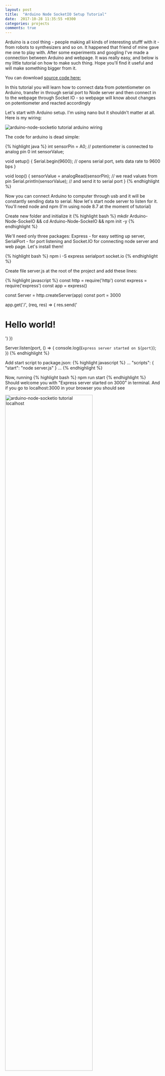 ```yaml
---
layout: post
title:  "Arduino Node SocketIO Setup Tutorial"
date:  2017-10-28 11:35:55 +0300
categories: projects
comments: true
---
```


Arduino is a cool thing - people making all kinds of interesting stufff with it - from robots to synthesizers and so on. It happened that friend of mine gave me one to play with. After some experiments and googling I've made a connection between Arduino and webpage. It was really easy, and below is my little tutorial on how to make such thing. Hope you'll find it useful and will make something bigger from it. 

You can download [source code here:](https://github.com/IgorKonovalov/Arduino_to_Node)

In this tutorial you will learn how to connect data from potentiometer on Arduino, transfer in through serial port to Node server and then connect in to the webpage through Socket IO - so webpage will know about changes on potentiometer and reacted accordingly

Let's start with Arduino setup. I'm using nano but it shouldn't matter at all. Here is my wiring: 

<img src="{{ site.url }}\assets\IMG\Arduino_node\arduino-socketio.png" alt="arduino-node-socketio tutorial arduino wiring">

The code for arduino is dead simple: 

{% highlight java %}
int sensorPin = A0; // potentiometer is connected to analog pin 0
int sensorValue;

void setup()
{ 
  Serial.begin(9600); // opens serial port, sets data rate to 9600 bps
}

void loop()
{
  sensorValue = analogRead(sensorPin); // we read values from pin
  Serial.println(sensorValue); // and send it to serial port
}
{% endhighlight %}

Now you can connect Arduino to computer through usb and it will be constantly sending data to serial. Now let's start node server to listen for it. You'll need node and npm (I'm using node 8.7 at the moment of tutorial)

Create new folder and initialize it
{% highlight bash %}
mkdir Arduino-Node-SockeIO && cd Arduino-Node-SockeIO && npm init -y
{% endhighlight %}

We'll need only three packages: Express - for easy setting up server, SerialPort - for port listening and Socket.IO for connecting node server and web page. Let's install them!

{% highlight bash %}
npm i -S express serialport socket.io
{% endhighlight %}

Create file server.js at the root of the project and add these lines: 

{% highlight javascript %}
const http = require('http')
const express = require('express')
const app = express()

const Server = http.createServer(app)
const port = 3000

app.get('/', (req, res) => {
  res.send('<h1>Hello world!</h1>')
})

Server.listen(port, () => {
  console.log(`Express server started on ${port}`);
})
{% endhighlight %}

Add start script to package.json: 
{% highlight javascript %}
...
"scripts": {
  "start": "node server.js"
}
...
{% endhighlight %}

Now, running 
{% highlight bash %}
npm run start
{% endhighlight %}
Should welcome you with "Express server started on 3000" in terminal. And if you go to localhost:3000 in your browser you should see 

<img src="{{ site.url }}\assets\IMG\Arduino_node\localhost.png" width="75%" alt="arduino-node-socketio tutorial localhost">

Congratulations! Let's add socket.io integration.
Create folder _public_ in the root directory and add there file index.html with following code:

{% highlight html %}
<!DOCTYPE html>
<html lang="en">
<head>
    <meta charset="UTF-8">
    <meta name="viewport" content="width=device-width, initial-scale=1.0">
    <meta http-equiv="X-UA-Compatible" content="ie=edge">
    <title>Arduino-Node-SocketIO</title>
</head>
<body>
    <style>
        body {
            transition: all .1s;
            /* transition for smoothness */
        }
    </style>
    <script src="/socket.io/socket.io.js"></script>
    <script src="index.js"></script>
</body>
</html>
{% endhighlight %}

Add index.js to the same folder with

{% highlight javascript %}
const socket = io.connect('http://localhost:3000')

socket.on('connected', () => {
  console.log('Socket Connected')
})
socket.on('disconnect', () => {
  console.log('Socket Disconnected')
})
socket.on('click', () => console.log('server registered click event'))

document.addEventListener('click', e =>
  socket.emit('click', { x: e.clientX, y: e.clientY }) 
  // we listening for client click events
  // and sending this data to server
)
{% endhighlight %}

Add following code to server.js (root directory) 

{% highlight javascript %}
// remove lines: 
app.get('/', (req, res) => {
  res.send('<h1>Hello world!</h1>')
})

// and add lines:
const io = require('socket.io').listen(Server) // we creating socket object

app.use(express.static(__dirname + '/public')) 
// we serving files from "public" directory

io.on('connection', socket => {
  console.log('a user connected')
  socket.emit('connected')
  socket.on('click', ({ id, x, y }) => {
    console.log(`socket with id ${id} just clicked on { ${x}, ${y} }`)
    // print to console event from web page
    socket.emit('click') // and let page knows it
  })
})

{% endhighlight %}

Check it first - now if you restart server and navigate to localhost:3000 you should see in terminal "a user connected" and in browser console "Socket Connected". Click on any place on the page - you shold see coordinates of click printed in terminal and "server registered click event" in browser console.

Sockets are a bit confusing at the first moment, but it's a really simple concept - we listen and emit events from both server and browser side. In code above, we start server with "io" listener - after user connect we emit "connected" event, for which already listens socket client, and so on. Socket's itself is a very broad topic, and I would like to concentrate on arduino part now. Please leave a comment below if you would like to get more in depth socket tutorial

So let's connect it all together! 

We already setup arduino part and plugged it by usb to computer. Now we need to listen to serial port. 
We'll use library SerialPort

server.js: 

{% highlight javascript %}
// delete these lines:
io.on('connection', socket => {
  console.log('a user connected')
  socket.emit('connected')
  socket.on('click', ({ id, x, y }) => {
    console.log(`socket with id ${id} just clicked on { ${x}, ${y} }`)
    socket.emit('click')
  })
})

// add these lines:
const serialport = require('serialport')
const sp_readline = serialport.parsers.Readline // we use readline parser

const sPort = new serialport('__your port here__', { 
  // you'll need to check for a port name first and use yours
  baudRate: 9600
})
const parser = new sp_readline()

sPort.on('open', () => {
  console.log('Serial Port Opened')
  let lastValue
  io.on('connection', socket => {
    socket.emit('connected')
    parser.on('data', data => {
      let lastValue 
      // we use additional variable to avoid constant 
      // sending data to connected socket
      if (lastValue !== data) {
        socket.emit('data', data)
      }
      lastValue = data
    })
  })
})
{% endhighlight %}

index.js

{% highlight javascript %}
// remove these lines 
socket.on('click', () => console.log('server recieved a click event'))

document.addEventListener('click', e =>
  socket.emit('click', { id: socket.id, x: e.clientX, y: e.clientY })
)

// add these lines
socket.on('data', data => {
    document.body.setAttribute('style', `background-color: hsl(${Math.round(data/3)}, 100%, 50%)`)
})
{% endhighlight %}

Now we creating a new serialPort listener which will listens for data from particular port. You'll need to check to which port connected your Arduino manually - there is many ways to do so, for example "serialport-list" command in terminal if you'll install serialport package globally. 

When we are connected to port and to socket, we emit "connected" event to let browser know that everything is ok and start to parse data from serial port. Once these data is not the same as before (to avoid passing it every 100ms) we sendind data event.
Once we recieved event on browser side we simply setting background attribute for 1024 / 3 possible variants. 

And now, if everything is works as intended - we can change potentiometer value on Arduino and these will change background of our page. Isn't it cool? There is a thousands possibilities to play with this thing, enjoy!

Thank you for reading! 
Check [source code for a tutorial](https://github.com/IgorKonovalov/Arduino_to_Node)

Please leave a comment below - What ideas you came up with? Should I make more tutorials like these one? What kind of?